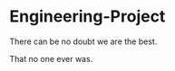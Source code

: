 Engineering-Project
===================

There can be no doubt we are the best.

That no one ever was.
